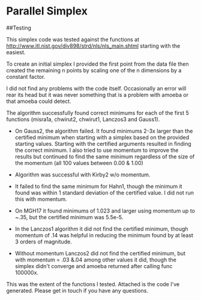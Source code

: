 # Parallel Simplex

##Testing

This simplex code was tested against the functions at http://www.itl.nist.gov/div898/strd/nls/nls_main.shtml starting with the easiest.

To create an initial simplex I provided the first point from the data file then created the remaining n points by scaling one of the n dimensions by a constant factor.

I did not find any problems with the code itself.  Occasionally an error will rear its head but it was never something that is a problem with amoeba or that amoeba could detect.

The algorithm successfully found correct minimums for each of the first 5 functions (misra1a, chwirut2, chwirut1, Lanczos3 and Gauss1). 

- On Gauss2, the algorithm failed. It found minimums 2-3x larger than the certified minimum when starting with a simplex based on the provided starting values.  Starting with the certified arguments resulted in finding the correct minimum.  I also tried to use momentum to improve the results but continued to find the same minimum regardless of the size of the momentum (all 100 values between 0.00 & 1.00)

-   Algorithm was successful with Kirby2 w/o momentum.

-   It failed to find the same minimum for Hahn1, though the minimum it found was within 1 standard deviation of the certified value.  I did not run this with momentum.

-   On MGH17 it found minimums of 1.023 and larger using momentum up to ~.35, but the certified minimum was 5.5e-5. 

-   In the Lanczos1 algorithm it did not find the certified minimum, though momentum of .14 was helpful in reducing the minimum found by at least 3 orders of magnitude.

-   Without momentum Lanczos2 did not find the certified minimum, but with momentum = .03 &.04 among other values it did, though the simplex didn't converge and amoeba returned after calling func 100000x.

   This was the extent of the functions I tested.  Attached is the code I've generated.  Please get in touch if you have any questions.

